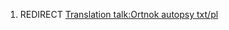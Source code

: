 1.  REDIRECT [Translation talk:Ortnok autopsy
    txt/pl](Translation_talk:Ortnok_autopsy_txt/pl "wikilink")